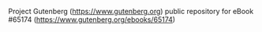 Project Gutenberg (https://www.gutenberg.org) public repository for
eBook #65174 (https://www.gutenberg.org/ebooks/65174)
